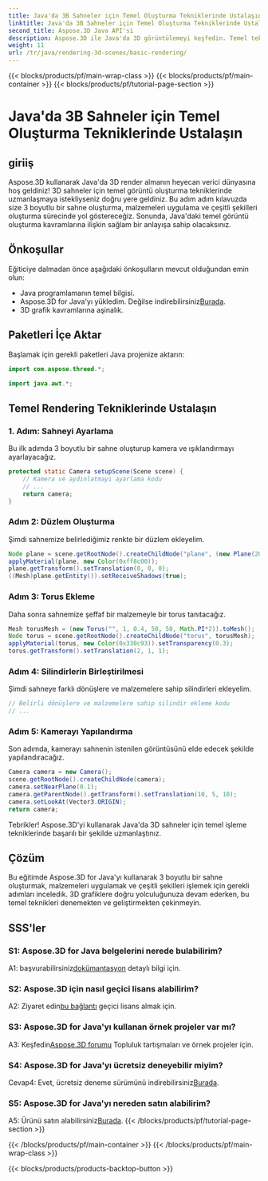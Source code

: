 ```yaml
---
title: Java'da 3B Sahneler için Temel Oluşturma Tekniklerinde Ustalaşın
linktitle: Java'da 3B Sahneler için Temel Oluşturma Tekniklerinde Ustalaşın
second_title: Aspose.3D Java API'si
description: Aspose.3D ile Java'da 3D görüntülemeyi keşfedin. Temel tekniklerde uzmanlaşın, sahneleri ayarlayın ve şekilleri sorunsuz bir şekilde işleyin. 3D grafiklerde Java programlama becerilerinizi geliştirin.
weight: 11
url: /tr/java/rendering-3d-scenes/basic-rendering/
---
```


{{< blocks/products/pf/main-wrap-class >}}
{{< blocks/products/pf/main-container >}}
{{< blocks/products/pf/tutorial-page-section >}}

# Java'da 3B Sahneler için Temel Oluşturma Tekniklerinde Ustalaşın

## giriiş

Aspose.3D kullanarak Java'da 3D render almanın heyecan verici dünyasına hoş geldiniz! 3D sahneler için temel görüntü oluşturma tekniklerinde uzmanlaşmaya istekliyseniz doğru yere geldiniz. Bu adım adım kılavuzda size 3 boyutlu bir sahne oluşturma, malzemeleri uygulama ve çeşitli şekilleri oluşturma sürecinde yol göstereceğiz. Sonunda, Java'daki temel görüntü oluşturma kavramlarına ilişkin sağlam bir anlayışa sahip olacaksınız.

## Önkoşullar

Eğiticiye dalmadan önce aşağıdaki önkoşulların mevcut olduğundan emin olun:

- Java programlamanın temel bilgisi.
-  Aspose.3D for Java'yı yükledim. Değilse indirebilirsiniz[Burada](https://releases.aspose.com/3d/java/).
- 3D grafik kavramlarına aşinalık.

## Paketleri İçe Aktar

Başlamak için gerekli paketleri Java projenize aktarın:

```java
import com.aspose.threed.*;

import java.awt.*;
```

## Temel Rendering Tekniklerinde Ustalaşın

### 1. Adım: Sahneyi Ayarlama

Bu ilk adımda 3 boyutlu bir sahne oluşturup kamera ve ışıklandırmayı ayarlayacağız.

```java
protected static Camera setupScene(Scene scene) {
    // Kamera ve aydınlatmayı ayarlama kodu
    // ...
    return camera;
}
```

### Adım 2: Düzlem Oluşturma

Şimdi sahnemize belirlediğimiz renkte bir düzlem ekleyelim.

```java
Node plane = scene.getRootNode().createChildNode("plane", (new Plane(20, 20)).toMesh());
applyMaterial(plane, new Color(0xff8c00));
plane.getTransform().setTranslation(0, 0, 0);
((Mesh)plane.getEntity()).setReceiveShadows(true);
```

### Adım 3: Torus Ekleme

Daha sonra sahnemize şeffaf bir malzemeyle bir torus tanıtacağız.

```java
Mesh torusMesh = (new Torus("", 1, 0.4, 50, 50, Math.PI*2)).toMesh();
Node torus = scene.getRootNode().createChildNode("torus", torusMesh);
applyMaterial(torus, new Color(0x330c93)).setTransparency(0.3);
torus.getTransform().setTranslation(2, 1, 1);
```

### Adım 4: Silindirlerin Birleştirilmesi

Şimdi sahneye farklı dönüşlere ve malzemelere sahip silindirleri ekleyelim.

```java
// Belirli dönüşlere ve malzemelere sahip silindir ekleme kodu
// ...
```

### Adım 5: Kamerayı Yapılandırma

Son adımda, kamerayı sahnenin istenilen görüntüsünü elde edecek şekilde yapılandıracağız.

```java
Camera camera = new Camera();
scene.getRootNode().createChildNode(camera);
camera.setNearPlane(0.1);
camera.getParentNode().getTransform().setTranslation(10, 5, 10);
camera.setLookAt(Vector3.ORIGIN);
return camera;
```

Tebrikler! Aspose.3D'yi kullanarak Java'da 3D sahneler için temel işleme tekniklerinde başarılı bir şekilde uzmanlaştınız.

## Çözüm

Bu eğitimde Aspose.3D for Java'yı kullanarak 3 boyutlu bir sahne oluşturmak, malzemeleri uygulamak ve çeşitli şekilleri işlemek için gerekli adımları inceledik. 3D grafiklere doğru yolculuğunuza devam ederken, bu temel teknikleri denemekten ve geliştirmekten çekinmeyin.

## SSS'ler

### S1: Aspose.3D for Java belgelerini nerede bulabilirim?

 A1: başvurabilirsiniz[dokümantasyon](https://reference.aspose.com/3d/java/) detaylı bilgi için.

### S2: Aspose.3D için nasıl geçici lisans alabilirim?

 A2: Ziyaret edin[bu bağlantı](https://purchase.aspose.com/temporary-license/) geçici lisans almak için.

### S3: Aspose.3D for Java'yı kullanan örnek projeler var mı?

 A3: Keşfedin[Aspose.3D forumu](https://forum.aspose.com/c/3d/18) Topluluk tartışmaları ve örnek projeler için.

### S4: Aspose.3D for Java'yı ücretsiz deneyebilir miyim?

 Cevap4: Evet, ücretsiz deneme sürümünü indirebilirsiniz[Burada](https://releases.aspose.com/).

### S5: Aspose.3D for Java'yı nereden satın alabilirim?

 A5: Ürünü satın alabilirsiniz[Burada](https://purchase.aspose.com/buy).
{{< /blocks/products/pf/tutorial-page-section >}}

{{< /blocks/products/pf/main-container >}}
{{< /blocks/products/pf/main-wrap-class >}}

{{< blocks/products/products-backtop-button >}}
